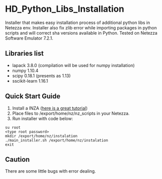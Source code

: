 # HD_Python_Libs_Installation
Installer that makes easy installation process of additional python libs in Netezza env. Installer also fix zlib error while importing packages in python scripts and will correct sha versions available in Python. Tested on Netezza Software Emulator 7.2.1.

## Libraries list
* lapack 3.8.0 (compilation will be used for numpy installation)
* numpy 1.10.4
* scipy 0.18.1 (presents as 1.13)
* sscikit-learn 1.16.1

## Quick Start Guide

1. Install a INZA ([here is a great tutorial](https://www.ibm.com/developerworks/community/groups/service/html/communityview?communityUuid=266888e9-4b4b-44cd-bd51-e32d05da9143#fullpageWidgetId=Wf1f7a753939e_4e8b_b2f5_c349f2f91dbb&file=fa5083ff-a471-49e5-b4a5-2c1415393faf))
2. Place files to /export/home/nz/nz_scripts in your Netezza.
3. Run installer with code below:
```shell
su root
<type root password>
mkdir /export/home/nz/instalation
./main_installer.sh /export/home/nz/instalation
exit
```

## Caution

There are some little bugs with error dealing.
